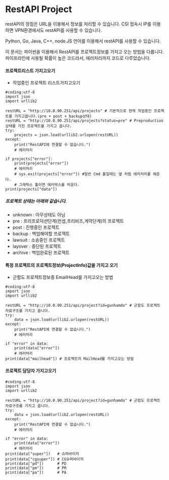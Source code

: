 # RestAPI Project
restAPI의 장점은 URL을 이용해서 정보를 처리할 수 있습니다.
CSI 접속시 IP를 이용하면 VPN환경에서도 restAPI를 사용할 수 있습니다.

Python, Go, Java, C++, node.JS 언어를 이용해서 restAPI를 사용할 수 있습니다.

이 문서는 파이썬을 이용해서 RestAPI를 프로젝트정보를 가지고 오는 방법을 다룹니다.
파이프라인에 사용될 확률이 높은 코드라서, 에러처리까지 코드로 다루었습니다.

#### 프로젝트리스트 가지고오기
- 작업중인 프로젝트 리스트가지고오기

```
#coding:utf-8
import json
import urllib2

restURL = "http://10.0.90.251/api/projects" # 기본적으로 현재 작업중인 프로젝트를 가지고옵니다.(pre + post + backup상태)
restURL = "http://10.0.90.251/api/projects?status=pre" # Preproduction 상태를 가진 프로젝트를 가지고 옵니다.
try:
	projects = json.load(urllib2.urlopen(restURL))
except:
	print("RestAPI에 연결할 수 없습니다.")
	# 에러처리

if projects["error"]:
	print(projects["error"])
	# 에러처리
	# sys.exit(projects["error"]) #일반 Cmd 툴일때는 옆 처럼 에러처리를 해준다.
	# 그래픽스 툴이면 에러박스를 띄운다.
print(projects["data"])
```

##### 프로젝트 상태는 아래와 같습니다.
- unknown : 아무상태도 아님
- pre : 프리프로덕션단계(컨셉,프리비즈,계약단계)의 프로젝트
- post : 진행중인 프로젝트
- backup : 백업해야할 프로젝트
- lawsuit : 소송중인 프로젝트
- layover : 중단된 프로젝트
- archive : 백업완료된 프로젝트

#### 특정 프로젝트의 프로젝트정보(ProjectInfo)값을 가지고 오기
- 군함도 프로젝트정보중 EmailHead를 가지고오는 방법

```
#coding:utf-8
import json
import urllib2

restURL = "http://10.0.90.251/api/project?id=gunhamdo" # 군함도 프로젝트 자료구조를 가지고 옵니다.
try:
	data = json.load(urllib2.urlopen(restURL))
except:
	print("RestAPI에 연결할 수 없습니다.")
	# 에러처리

if "error" in data:
	print(data["error"])
	# 에러처리
print(data["mailhead"]) # 프로젝트의 MailHead를 가지고오는 방법
```

#### 프로젝트 담당자 가지고오기
```
#coding:utf-8
import json
import urllib2

restURL = "http://10.0.90.251/api/project?id=gunhamdo" # 군함도 프로젝트 자료구조를 가지고 옵니다.
try:
	data = json.load(urllib2.urlopen(restURL))
except:
	print("RestAPI에 연결할 수 없습니다.")
	# 에러처리

if "error" in data:
	print(data["error"])
	# 에러처리
print(data["super"])   # 슈퍼바이저
print(data["cgsuper"]) # CG슈퍼바이저
print(data["pd"])      # PD
print(data["pm"])      # PM
print(data["pa"])      # PA
```
